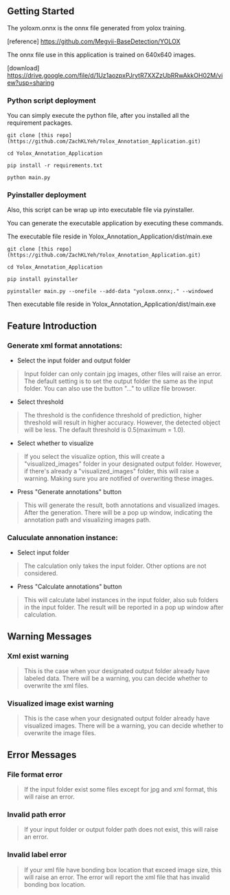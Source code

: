 ## Getting Started

The yoloxm.onnx is the onnx file generated from yolox training. 

[reference] https://github.com/Megvii-BaseDetection/YOLOX

The onnx file use in this application is trained on 640x640 images.

[download] https://drive.google.com/file/d/1Uz1aozpxPJrytR7XXZzUbRRwAkkOH02M/view?usp=sharing

### Python script deployment

You can simply execute the python file, after you installed all the requirement packages.

```
git clone [this repo](https://github.com/ZachKLYeh/Yolox_Annotation_Application.git)
```
```
cd Yolox_Annotation_Application
```
```
pip install -r requirements.txt
```
```
python main.py
```

### Pyinstaller deployment

Also, this script can be wrap up into executable file via pyinstaller.

You can generate the executable application by executing these commands.

The executable file reside in Yolox_Annotation_Application/dist/main.exe

```
git clone [this repo](https://github.com/ZachKLYeh/Yolox_Annotation_Application.git)
```
```
cd Yolox_Annotation_Application
```
```
pip install pyinstaller
```
```
pyinstaller main.py --onefile --add-data "yoloxm.onnx;." --windowed
```
Then executable file reside in Yolox_Annotation_Application/dist/main.exe

## Feature Introduction

### Generate xml format annotations:

* Select the input folder and output folder

> Input folder can only contain jpg images, other files will raise an error.
> The default setting is to set the output folder the same as the input folder.
> You can also use the button "..." to utilize file browser.

* Select threshold

> The threshold is the confidence threshold of prediction, higher threshold will result in higher accuracy.
> However, the detected object will be less. The default threshold is 0.5(maximum = 1.0).

* Select whether to visualize

> If you select the visualize option, this will create a "visualized_images" folder in your designated output folder.
> However, if there's already a "visualized_images" folder, this will raise a warning.
> Making sure you are notified of overwriting these images.

* Press "Generate annotations" button

> This will generate the result, both annotations and visualized images.
> After the generation. There will be a pop up window, indicating the annotation path and visualizing images path.

### Caluculate annonation instance:

* Select input folder

> The calculation only takes the input folder. Other options are not considered.

* Press "Calculate annotations" button

> This will calculate label instances in the input folder, also sub folders in the input folder.
> The result will be reported in a pop up window after calculation.

## Warning Messages

### Xml exist warning

> This is the case when your designated output folder already have labeled data.
> There will be a warning, you can decide whether to overwrite the xml files.

### Visualized image exist warning

> This is the case when your designated output folder already have visualized images.
> There will be a warning, you can decide whether to overwrite the image files.

## Error Messages

### File format error

> If the input folder exist some files except for jpg and xml format, this will raise an error.

### Invalid path error

> If your input folder or output folder path does not exist, this will raise an error.

### Invalid label error

> If your xml file have bonding box location that exceed image size, this will raise an error.
> The error will report the xml file that has invalid bonding box location.
